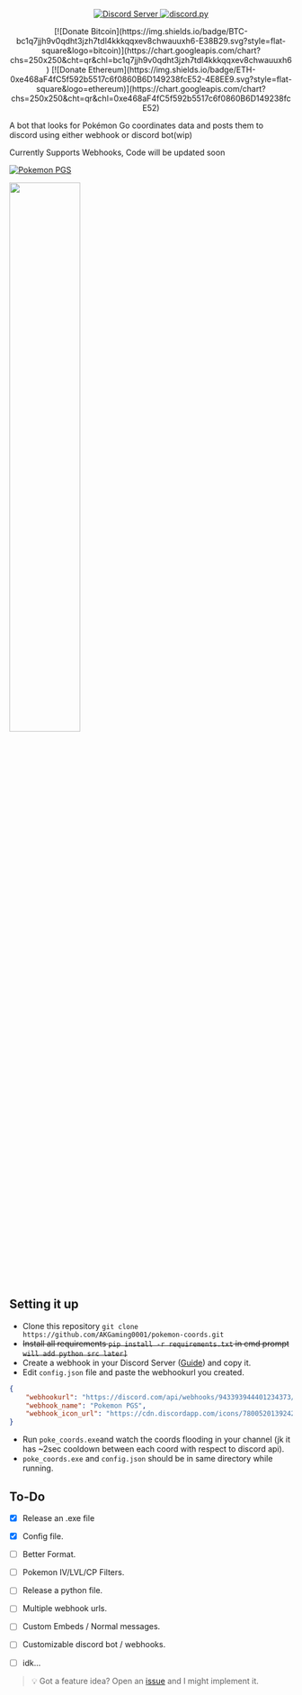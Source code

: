 <p align="center">
  <a href="https://pokemonpgs.github.io/discord">
    <img src="https://discordapp.com/api/guilds/780052013924220968/widget.png?style=shield" alt="Discord Server">
  </a>

  <a href="https://github.com/Rapptz/discord.py/">
     <img src="https://img.shields.io/badge/discord-py-blue.svg" alt="discord.py">
  </a>
</p>

<p align="center"> 
[![Donate Bitcoin](https://img.shields.io/badge/BTC-bc1q7jjh9v0qdht3jzh7tdl4kkkqqxev8chwauuxh6-E38B29.svg?style=flat-square&logo=bitcoin)](https://chart.googleapis.com/chart?chs=250x250&cht=qr&chl=bc1q7jjh9v0qdht3jzh7tdl4kkkqqxev8chwauuxh6) [![Donate Ethereum](https://img.shields.io/badge/ETH-0xe468aF4fC5f592b5517c6f0860B6D149238fcE52-4E8EE9.svg?style=flat-square&logo=ethereum)](https://chart.googleapis.com/chart?chs=250x250&cht=qr&chl=0xe468aF4fC5f592b5517c6f0860B6D149238fcE52)
</p>

A bot that looks for Pokémon Go coordinates data and posts them to discord using either webhook or discord bot(wip)

Currently Supports Webhooks, Code will be updated soon 

[![Pokemon PGS](https://discordapp.com/api/guilds/780052013924220968/widget.png?style=banner2)](https://discord.gg/N5Smtq7n7t)

<!-- ![image](https://cdn.discordapp.com/attachments/870663313053323295/953759090578952222/158576048-b42da403-60e2-4968-9373-3d0258e317be.png) -->
<img src="https://user-images.githubusercontent.com/69800494/158576048-b42da403-60e2-4968-9373-3d0258e317be.png" width=50% height=50%>

## Setting it up
- Clone this repository `git clone https://github.com/AKGaming0001/pokemon-coords.git`
- ~~Install all requirements `pip install -r requirements.txt` in cmd prompt `will add python src later]`~~
- Create a webhook in your Discord Server ([Guide](https://support.discord.com/hc/en-us/articles/228383668-Intro-to-Webhooks)) and copy it.
- Edit `config.json` file and paste the webhookurl you created.
```json
{ 
	"webhookurl": "https://discord.com/api/webhooks/943393944401234373/abcdabcdabcdabcdabcdabcdabcdabcdabcdabcdabcdabcdabcdabc",
	"webhook_name": "Pokemon PGS",
	"webhook_icon_url": "https://cdn.discordapp.com/icons/780052013924220968/ccc15bfb186d9291058ff5c261828319.png?size=4096"
}
```
- Run `poke_coords.exe`and watch the coords flooding in your channel (jk it has ~2sec cooldown between each coord with respect to discord api).
- `poke_coords.exe` and `config.json` should be in same directory while running.

## To-Do

- [x] Release an .exe file
- [x] Config file.
- [ ] Better Format.
- [ ] Pokemon IV/LVL/CP Filters.
- [ ] Release a python file. 
- [ ] Multiple webhook urls.
- [ ] Custom Embeds / Normal messages.
- [ ] Customizable discord bot / webhooks.
- [ ] idk...





>  💡 Got a feature idea? Open an [issue](https://github.com/AKGaming0001/pokemon-coords/issues/new?assignees=&labels=enhancement&template=feature-request---.md) and I might implement it.
